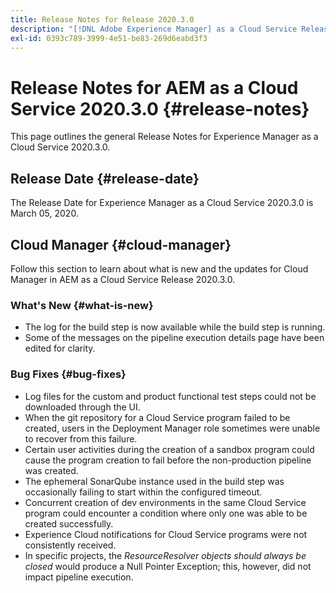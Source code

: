 ```yaml
---
title: Release Notes for Release 2020.3.0
description: "[!DNL Adobe Experience Manager] as a Cloud Service Release Notes for 2020.3.0."
exl-id: 0393c789-3999-4e51-be83-269d6eabd3f3
---
```

# Release Notes for AEM as a Cloud Service 2020.3.0 {#release-notes}

This page outlines the general Release Notes for Experience Manager as a Cloud Service 2020.3.0.

## Release Date {#release-date}

The Release Date for Experience Manager as a Cloud Service 2020.3.0 is March 05, 2020.

## Cloud Manager {#cloud-manager}

Follow this section to learn about what is new and the updates for Cloud Manager in AEM as a Cloud Service Release 2020.3.0.

### What's New {#what-is-new}

* The log for the build step is now available while the build step is running.
* Some of the messages on the pipeline execution details page have been edited for clarity.

### Bug Fixes  {#bug-fixes}

* Log files for the custom and product functional test steps could not be downloaded through the UI.
* When the git repository for a Cloud Service program failed to be created, users in the Deployment Manager role sometimes were unable to recover from this failure.
* Certain user activities during the creation of a sandbox program could cause the program creation to fail before the non-production pipeline was created.
* The ephemeral SonarQube instance used in the build step was occasionally failing to start within the configured timeout.
* Concurrent creation of dev environments in the same Cloud Service program could encounter a condition where only one was able to be created successfully.
* Experience Cloud notifications for Cloud Service programs were not consistently received.
* In specific projects, the *ResourceResolver objects should always be closed* would produce a Null Pointer Exception; this, however, did not impact pipeline execution.
